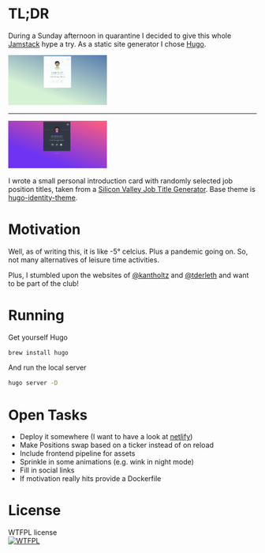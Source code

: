 
# TL;DR
During a Sunday afternoon in quarantine I decided to give this whole
[Jamstack](https://jamstack.org/) hype a try. As a static site generator
I chose [Hugo](https://gohugo.io/).

<img src="./docs/readme.png" alt="drawing" style="width:200px;"/>

***

<img src="./docs/readme-night.png" alt="drawing" style="width:200px;"/>

I wrote a small personal introduction card with randomly
selected job position titles, taken from a [Silicon Valley
Job Title Generator](https://siliconvalleyjobtitlegenerator.tumblr.com/).
Base theme is [hugo-identity-theme](https://themes.gohugo.io/hugo-identity-theme/). 

# Motivation
Well, as of writing this, it is like -5° celcius. Plus a pandemic going on.
So, not many alternatives of leisure time activities.

Plus, I stumbled upon the websites of [@kantholtz](https://kantholtz.de/) and [@tderleth](https://thomasderleth.de/) and want to be part of the club!

# Running
Get yourself Hugo
```bash
brew install hugo
```
And run the local server

```bash
hugo server -D
```

# Open Tasks
* Deploy it somewhere (I want to have a look at [netlify](https://www.netlify.com/))
* Make Positions swap based on a ticker instead of on reload
* Include frontend pipeline for assets
* Sprinkle in some animations (e.g. wink in night mode)
* Fill in social links
* If motivation really hits provide a Dockerfile

# License
WTFPL license <br>
<a href="http://www.wtfpl.net/"><img
       src="http://www.wtfpl.net/wp-content/uploads/2012/12/wtfpl-badge-4.png"
       width="160" height="30" alt="WTFPL" /></a>